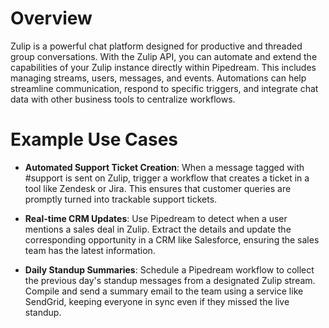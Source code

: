 # Overview

Zulip is a powerful chat platform designed for productive and threaded group conversations. With the Zulip API, you can automate and extend the capabilities of your Zulip instance directly within Pipedream. This includes managing streams, users, messages, and events. Automations can help streamline communication, respond to specific triggers, and integrate chat data with other business tools to centralize workflows.

# Example Use Cases

- **Automated Support Ticket Creation**: When a message tagged with #support is sent on Zulip, trigger a workflow that creates a ticket in a tool like Zendesk or Jira. This ensures that customer queries are promptly turned into trackable support tickets.

- **Real-time CRM Updates**: Use Pipedream to detect when a user mentions a sales deal in Zulip. Extract the details and update the corresponding opportunity in a CRM like Salesforce, ensuring the sales team has the latest information.

- **Daily Standup Summaries**: Schedule a Pipedream workflow to collect the previous day's standup messages from a designated Zulip stream. Compile and send a summary email to the team using a service like SendGrid, keeping everyone in sync even if they missed the live standup.
